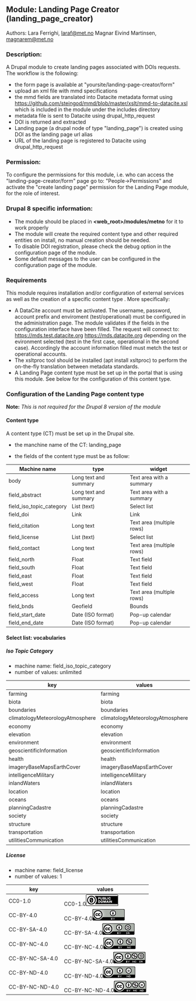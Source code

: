 ## Module: Landing Page Creator (landing_page_creator)

Authors: Lara Ferrighi, laraf@met.no
         Magnar Eivind Martinsen, magnarem@met.no



### Description:
A Drupal module to create landing pages associated with DOIs requests.
The workflow is the following:
- the form page is available at "yoursite/landing-page-creator/form"
- upload an xml file with mmd specifications
- the mmd fields are translated into Datacite metadata format using https://github.com/steingod/mmd/blob/master/xslt/mmd-to-datacite.xsl which is included in the module under the includes directory
- metadata file is sent to Datacite using drupal_http_request
- DOI is returned and extracted
- Landing page (a drupal node of type "landing_page") is created using DOI as the landing page url alias
- URL of the landing page is registered to Datacite using drupal_http_request

### Permission:
To configure the permissions for this module, i.e. who can access the "landing-page-creator/form" page go to: "People->Permissions" and activate the "create landing page" permission for the Landing Page module, for the role of interest.

### Drupal 8 specific information:
- The module should be placed in **<web_root>/modules/metno** for it to work properly
- The module will create the required content type and other required entities on install, no manual creation should be needed.
- To disable DOI registration, please check the debug option in the configuration page of the module.
- Some default messages to the user can be configured in the configuration page of the module.

### Requirements

This module requires installation and/or configuration of external services as well as the creation of a specific content type . More specifically:   

* A DataCite account must be activated. The username, password, account prefix and enviroment (test/operational) must be configured in the administration page. The module validates if the fields in the configuration interface have been filled. The request will connect to:
https://mds.test.datacite.org
https://mds.datacite.org
depending on the evironment selected (test in the first case, operational in the second case). Accordingly the account information filled must metch the test or operational accounts.  
* The xsltproc tool should be installed (apt install xsltproc) to perform the on-the-fly translation between metadata standards.
* A Landing Page content type must be set up in the portal that is using this module. See below for the configuration of this content type.

### Configuration of the Landing Page content type
**Note:** *This is not required for the Drupal 8 version of the module*
#### Content type

A content type (CT) must be set up in the Drupal site.
- the manchine name of the CT: landing_page

- the fields of the content type must be as follow:

|Machine name| type | widget |
|---         |---   |---     |
|body                    |Long text and summary |Text area with a summary  |
|field_abstract          |Long text and summary |Text area with a summary  |
|field_iso_topic_category|List (text)           |Select list               |
|field_doi               |Link                  |Link                      |
|field_citation          |Long text             |Text area (multiple rows) |
|field_license           |List (text)           |Select list               |
|field_contact           |Long text             |Text area (multiple rows) |
|field_north             |Float                 |Text field                |
|field_south             |Float                 |Text field                |
|field_east              |Float                 |Text field                |
|field_west              |Float                 |Text field                |
|field_access            |Long text             |Text area (multiple rows) |
|field_bnds              |Geofield              |Bounds                    |
|field_start_date        |Date (ISO format)     |Pop-up calendar           |
|field_end_date          |Date (ISO format)     |Pop-up calendar           |


#### Select list: vocabularies

##### Iso Topic Category

- machine name: field_iso_topic_category
- number of values: unlimited

| key | values
| --- | ---
|farming| farming
|biota|biota
|boundaries|boundaries
|climatologyMeteorologyAtmosphere|climatologyMeteorologyAtmosphere
|economy|economy
|elevation|elevation
|environment|environment
|geoscientificInformation|geoscientificInformation
|health |health
|imageryBaseMapsEarthCover|imageryBaseMapsEarthCover
|intelligenceMilitary|intelligenceMilitary
|inlandWaters|inlandWaters
|location|location
|oceans|oceans
|planningCadastre|planningCadastre
|society|society
|structure|structure
|transportation|transportation
|utilitiesCommunication|utilitiesCommunication

##### License

- machine name: field_license
- number of values: 1

| key | values
| --- | ---
|CC0-1.0|<span class="license-name">CC0-1.0</span><a href="http://spdx.org/licenses/CC0-1.0 "><img src="icons/CC0.png" ></a>
|CC-BY-4.0|<span class="license-name">CC-BY-4.0</span><a href="http://spdx.org/licenses/CC-BY-4.0"><img src="icons/CCBY.png" ></a>
|CC-BY-SA-4.0|<span class="license-name">CC-BY-SA-4.0</span><a href="http://spdx.org/licenses/CC-BY-SA-4.0"><img src="icons/CCBYSA.png" ></a>
|CC-BY-NC-4.0|<span class="license-name">CC-BY-NC-4.0</span><a href="http://spdx.org/licenses/CC-BY-NC-4.0"><img src="icons/CCBYNC.png" ></a>
|CC-BY-NC-SA-4.0| <span class="license-name">CC-BY-NC-SA-4.0</span><a href="http://spdx.org/licenses/CC-BY-NC-SA-4.0"><img src="icons/CCBYNCSA.png" ></a>
|CC-BY-ND-4.0|<span class="license-name">CC-BY-ND-4.0</span><a href="http://spdx.org/licenses/CC-BY-ND-4.0"><img src="icons/CCBYND.png" ></a>
|CC-BY-NC-ND-4.0| <span class="license-name">CC-BY-NC-ND-4.0</span><a href="http://spdx.org/licenses/CC-BY-NC-ND-4.0"><img src="icons/CCBYNCND.png" ></a>
